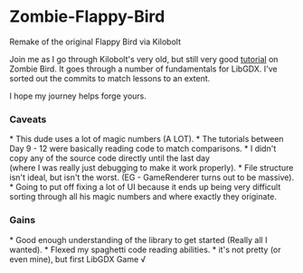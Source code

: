 # Zombie-Flappy-Bird
Remake of the original Flappy Bird via Kilobolt

Join me as I go through Kilobolt's very old, but still very good [tutorial](http://www.kilobolt.com/zombie-bird-tutorial-flappy-bird-remake.html) on Zombie Bird. It goes through a number of fundamentals for LibGDX. I've sorted out the commits to match lessons to an extent. 

I hope my journey helps forge yours.
<h3>Caveats</h3>
* This dude uses a lot of magic numbers (A LOT). 
* The tutorials between Day 9 - 12 were basically reading code to match comparisons.
* I didn't copy any of the source code directly until the last day <br> (where I was really just debugging to make it work properly).
* File structure isn't ideal, but isn't the worst. (EG - GameRenderer turns out to be massive). 
* Going to put off fixing a lot of UI because it ends up being very difficult <br>sorting through all his magic numbers and where exactly they originate.

<h3>Gains</h3> 
  * Good enough understanding of the library to get started (Really all I wanted).
  * Flexed my spaghetti code reading abilities.
  * it's not pretty (or even mine), but first LibGDX Game √